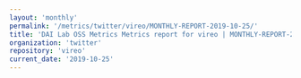 ```yaml
---
layout: 'monthly'
permalink: '/metrics/twitter/vireo/MONTHLY-REPORT-2019-10-25/'
title: 'DAI Lab OSS Metrics Metrics report for vireo | MONTHLY-REPORT-2019-10-25'
organization: 'twitter'
repository: 'vireo'
current_date: '2019-10-25'
---
```

